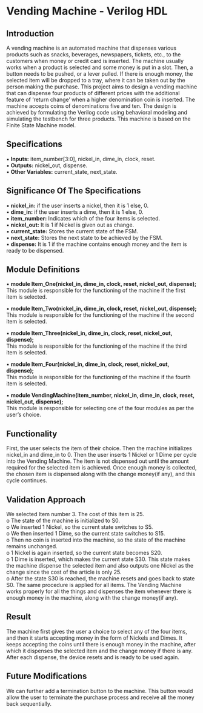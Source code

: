 # Vending Machine - Verilog HDL

## Introduction 
A vending machine is an automated machine that dispenses various products such as
snacks, beverages, newspapers, tickets, etc., to the customers when money or credit card is
inserted. The machine usually works when a product is selected and some money is put in a
slot. Then, a button needs to be pushed, or a lever pulled. If there is enough money, the
selected item will be dropped to a tray, where it can be taken out by the person making the
purchase. This project aims to design a vending machine that can dispense four products of
different prices with the additional feature of ‘return change’ when a higher denomination
coin is inserted. The machine accepts coins of denominations five and ten. The design is
achieved by formulating the Verilog code using behavioral modeling and simulating the
testbench for three products. This machine is based on the Finite State Machine model.

## Specifications
▪ **Inputs:** item_number[3:0], nickel_in, dime_in, clock, reset. \
▪ **Outputs:** nickel_out, dispense. \
▪ **Other Variables:** current_state, next_state.

## Significance Of The Specifications
▪ **nickel_in:** if the user inserts a nickel, then it is 1 else, 0. \
▪ **dime_in:** if the user inserts a dime, then it is 1 else, 0. \
▪ **item_number:** Indicates which of the four items is selected. \
▪ **nickel_out:** It is 1 if Nickel is given out as change. \
▪ **current_state:** Stores the current state of the FSM. \
▪ **next_state:** Stores the next state to be achieved by the FSM. \
▪ **dispense:** It is 1 if the machine contains enough money and the item is ready to be
dispensed.

## Module Definitions
▪ **module Item_One(nickel_in, dime_in, clock, reset, nickel_out, dispense);** \
This module is responsible for the functioning of the machine if the first item is
selected. 

▪ **module Item_Two(nickel_in, dime_in, clock, reset, nickel_out, dispense);** \
This module is responsible for the functioning of the machine if the second item is
selected. 

▪ **module Item_Three(nickel_in, dime_in, clock, reset, nickel_out, dispense);** \
This module is responsible for the functioning of the machine if the third item is
selected. 

▪ **module Item_Four(nickel_in, dime_in, clock, reset, nickel_out, dispense);** \
This module is responsible for the functioning of the machine if the fourth item is
selected. 

▪ **module VendingMachine(item_number, nickel_in, dime_in, clock, reset, nickel_out,
dispense);** \
This module is responsible for selecting one of the four modules as per the user’s
choice.

## Functionality
First, the user selects the item of their choice. Then the machine initializes nickel_in and
dime_in to 0. Then the user inserts 1 Nickel or 1 Dime per cycle into the Vending Machine.
The item is not dispensed out until the amount required for the selected item is achieved.
Once enough money is collected, the chosen item is dispensed along with the change
money(if any), and this cycle continues.

## Validation Approach
We selected Item number 3. The cost of this item is 25. \
o The state of the machine is initialized to S0. \
o We inserted 1 Nickel, so the current state switches to S5. \
o We then inserted 1 Dime, so the current state switches to S15. \
o Then no coin is inserted into the machine, so the state of the machine remains
unchanged. \
o 1 Nickel is again inserted, so the current state becomes S20. \
o 1 Dime is inserted, which makes the current state S30. This state makes the machine
dispense the selected item and also outputs one Nickel as the change since the cost
of the article is only 25. \
o After the state S30 is reached, the machine resets and goes back to state S0.
The same procedure is applied for all items. The Vending Machine works properly for all the
things and dispenses the item whenever there is enough money in the machine, along with
the change money(if any).

## Result
The machine first gives the user a choice to select any of the four items, and then it starts
accepting money in the form of Nickels and Dimes. It keeps accepting the coins until there is
enough money in the machine, after which it dispenses the selected item and the change
money if there is any. After each dispense, the device resets and is ready to be used again.

## Future Modifications
We can further add a termination button to the machine. This button would allow the user
to terminate the purchase process and receive all the money back sequentially.
